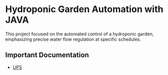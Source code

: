 # Hydroponic Garden Automation with JAVA

This project focused on the automated control of a hydroponic garden, emphasizing precise water flow regulation at specific schedules.

## Important Documentation

- [UPS](https://wiki.52pi.com/index.php/EP-0136)
